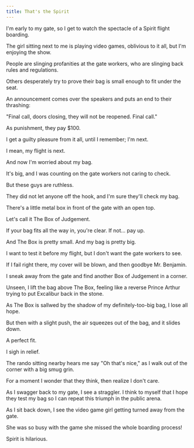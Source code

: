 ```yaml
---
title: That's the Spirit
---
```

I'm early to my gate, so I get to watch the spectacle of a Spirit flight boarding.

The girl sitting next to me is playing video games, oblivious to it all, but I'm enjoying the show.

People are slinging profanities at the gate workers, who are slinging back rules and regulations.

Others desperately try to prove their bag is small enough to fit under the seat.

An announcement comes over the speakers and puts an end to their thrashing:

"Final call, doors closing, they will not be reopened. Final call."

As punishment, they pay $100.

I get a guilty pleasure from it all, until I remember; I'm next. 

I mean, my flight is next.

And now I'm worried about my bag. 

It's big, and I was counting on the gate workers not caring to check.

But these guys are ruthless.

They did not let anyone off the hook, and I'm sure they'll check my bag. 

There's a little metal box in front of the gate with an open top. 

Let's call it The Box of Judgement.

If your bag fits all the way in, you're clear. If not... pay up.

And The Box is pretty small. And my bag is pretty big. 

I want to test it before my flight, but I don't want the gate workers to see.

If I fail right there, my cover will be blown, and then goodbye Mr. Benjamin.

I sneak away from the gate and find another Box of Judgement in a corner.

Unseen, I lift the bag above The Box, feeling like a reverse Prince Arthur trying to put Excalibur back in the stone.

As The Box is sallwed by the shadow of my definitely-too-big bag, I lose all hope.

But then with a slight push, the air squeezes out of the bag, and it slides  down.

A perfect fit.

I sigh in relief.

The rando sitting nearby hears me say "Oh that's nice," as I walk out of the corner with a big smug grin.

For a moment I wonder that they think, then realize I don't care. 

As I swagger back to my gate, I see a straggler. I think to myself that I hope they test my bag so I can repeat this triumph in the public arena.

As I sit back down, I see the video game girl getting turned away from the gate. 

She was so busy with the game she missed the whole boarding process!

Spirit is hilarious.